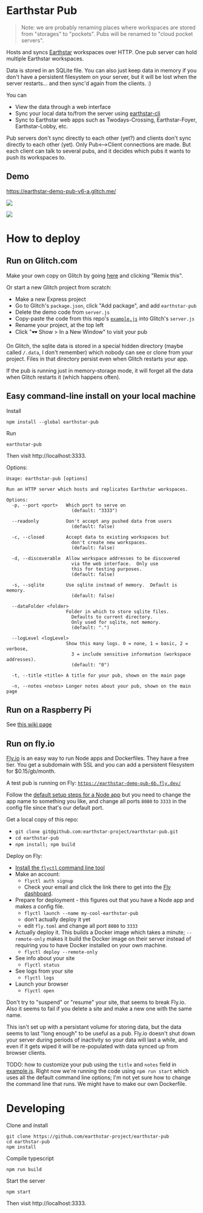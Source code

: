 # Earthstar Pub

> Note: we are probably renaming places where workspaces are stored from "storages" to "pockets".  Pubs will be renamed to "cloud pocket servers".

Hosts and syncs [Earthstar](https://github.com/cinnamon-bun/earthstar) workspaces over HTTP.  One pub server can hold multiple Earthstar workspaces.

Data is stored in an SQLite file.  You can also just keep data in memory if you don't have a persistent filesystem on your server, but it will be lost when the server restarts... and then sync'd again from the clients. :)

You can
* View the data through a web interface
* Sync your local data to/from the server using [earthstar-cli](https://github.com/cinnamon-bun/earthstar-cli/)
* Sync to Earthstar web apps such as Twodays-Crossing, Earthstar-Foyer, Earthstar-Lobby, etc.

Pub servers don't sync directly to each other (yet?) and clients don't sync directly to each other (yet).  Only Pub<-->Client connections are made.  But each client can talk to several pubs, and it decides which pubs it wants to push its workspaces to.


## Demo

https://earthstar-demo-pub-v6-a.glitch.me/

![](img/pub-homepage.png)

![](img/pub-workspace.png)

# How to deploy

## Run on Glitch.com

Make your own copy on Glitch by going [here](https://glitch.com/~earthstar-demo-pub-v6-a) and clicking "Remix this".

Or start a new Glitch project from scratch:

* Make a new Express project
* Go to Glitch's `package.json`, click "Add package", and add `earthstar-pub`
* Delete the demo code from `server.js`
* Copy-paste the code from this repo's [`example.js`](https://github.com/earthstar-project/earthstar-pub/blob/master/example.js) into Glitch's `server.js`
* Rename your project, at the top left
* Click "🕶 Show > In a New Window" to visit your pub

On Glitch, the sqlite data is stored in a special hidden directory (maybe called `/.data`, I don't remember) which nobody can see or clone from your project.  Files in that directory persist even when Glitch restarts your app.

If the pub is running just in memory-storage mode, it will forget all the data when Glitch restarts it (which happens often).

## Easy command-line install on your local machine

Install
```
npm install --global earthstar-pub
```

Run
```
earthstar-pub
```

Then visit http://localhost:3333.

Options:
```
Usage: earthstar-pub [options]

Run an HTTP server which hosts and replicates Earthstar workspaces.

Options:
  -p, --port <port>   Which port to serve on
                        (default: "3333")

  --readonly          Don't accept any pushed data from users
                        (default: false)

  -c, --closed        Accept data to existing workspaces but
                        don't create new workspaces.
                        (default: false)

  -d, --discoverable  Allow workspace addresses to be discovered
                        via the web interface.  Only use
                        this for testing purposes.
                        (default: false)

  -s, --sqlite        Use sqlite instead of memory.  Default is memory.
                        (default: false)

  --dataFolder <folder>
                      Folder in which to store sqlite files.
                        Defaults to current directory.
                        Only used for sqlite, not memory.
                        (default: ".")
                      
  --logLevel <logLevel>
                      Show this many logs. 0 = none, 1 = basic, 2 = verbose,
                        3 = include sensitive information (workspace addresses).
                        (default: "0")

  -t, --title <title> A title for your pub, shown on the main page

  -n, --notes <notes> Longer notes about your pub, shown on the main page
```

## Run on a Raspberry Pi

See [this wiki page](https://github.com/earthstar-project/earthstar-pub/wiki/Earthstar-Pub-on-a-Raspberry-Pi)

## Run on fly.io

[Fly.io](https://fly.io/) is an easy way to run Node apps and Dockerfiles.  They have a free tier.  You get a subdomain with SSL and you can add a persistent filesystem for $0.15/gb/month.

A test pub is running on Fly:
<a href="https://earthstar-demo-pub-6b.fly.dev/">`https://earthstar-demo-pub-6b.fly.dev/`</a>

Follow the [default setup steps for a Node app](https://fly.io/docs/getting-started/node/) but you need to change the app name to something you like, and change all ports `8080` to `3333` in the config file since that's our default port.

Get a local copy of this repo:
* `git clone git@github.com:earthstar-project/earthstar-pub.git`
* `cd earthstar-pub`
* `npm install; npm build`

Deploy on Fly:
* [Install the `flyctl` command line tool](https://fly.io/docs/getting-started/installing-flyctl/)
* Make an account:
  * `flyctl auth signup`
  * Check your email and click the link there to get into the [Fly dashboard](https://fly.io/apps).
* Prepare for deployment - this figures out that you have a Node app and makes a config file.
  * `flyctl launch --name my-cool-earthstar-pub`
  * don't actually deploy it yet
  * edit `fly.toml` and change all port `8080` to `3333`
* Actually deploy it.  This builds a Docker image which takes a minute; `--remote-only` makes it build the Docker image on their server instead of requiring you to have Docker installed on your own machine.
  * `flyctl deploy --remote-only`
* See info about your site
  * `flyctl status`
* See logs from your site
  * `flyctl logs`
* Launch your browser
  * `flyctl open`

Don't try to "suspend" or "resume" your site, that seems to break Fly.io.  Also it seems to fail if you delete a site and make a new one with the same name.

This isn't set up with a persistant volume for storing data, but the data seems to last "long enough" to be useful as a pub.  Fly.io doesn't shut down your server during periods of inactivity so your data will last a while, and even if it gets wiped it will be re-populated with data synced up from browser clients.

TODO: how to customize your pub using the `title` and `notes` field in [example.js](https://github.com/earthstar-project/earthstar-pub/blob/master/example.js).  Right now we're running the code using `npm run start` which uses all the default command line options; I'm not yet sure how to change the command line that runs.  We might have to make our own Dockerfile.

# Developing

Clone and install
```
git clone https://github.com/earthstar-project/earthstar-pub
cd earthstar-pub
npm install
```

Compile typescript
```
npm run build
```

Start the server
```
npm start
```

Then visit http://localhost:3333.
